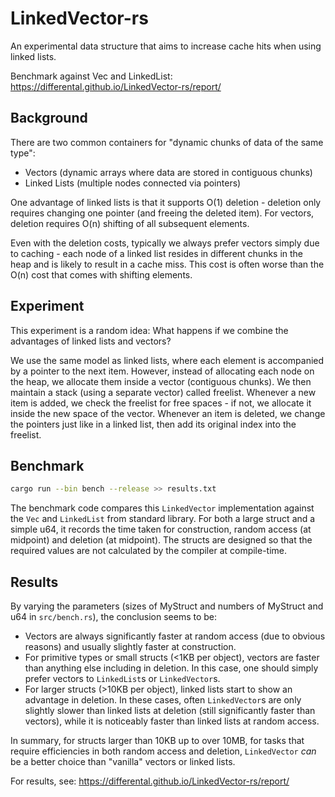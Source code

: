 # LinkedVector-rs

An experimental data structure that aims to increase cache hits when using linked lists.

Benchmark against Vec and LinkedList: https://differental.github.io/LinkedVector-rs/report/ 

## Background

There are two common containers for "dynamic chunks of data of the same type":

- Vectors (dynamic arrays where data are stored in contiguous chunks)
- Linked Lists (multiple nodes connected via pointers)

One advantage of linked lists is that it supports O(1) deletion - deletion only requires changing one pointer (and freeing the deleted item). For vectors, deletion requires O(n) shifting of all subsequent elements. 

Even with the deletion costs, typically we always prefer vectors simply due to caching - each node of a linked list resides in different chunks in the heap and is likely to result in a cache miss. This cost is often worse than the O(n) cost that comes with shifting elements.

## Experiment

This experiment is a random idea: What happens if we combine the advantages of linked lists and vectors?

We use the same model as linked lists, where each element is accompanied by a pointer to the next item. However, instead of allocating each node on the heap, we allocate them inside a vector (contiguous chunks). We then maintain a stack (using a separate vector) called freelist. Whenever a new item is added, we check the freelist for free spaces - if not, we allocate it inside the new space of the vector. Whenever an item is deleted, we change the pointers just like in a linked list, then add its original index into the freelist.


## Benchmark

```bash
cargo run --bin bench --release >> results.txt
```

The benchmark code compares this `LinkedVector` implementation against the `Vec` and `LinkedList` from standard library. For both a large struct and a simple u64, it records the time taken for construction, random access (at midpoint) and deletion (at midpoint). The structs are designed so that the required values are not calculated by the compiler at compile-time.


## Results

By varying the parameters (sizes of MyStruct and numbers of MyStruct and u64 in `src/bench.rs`), the conclusion seems to be:

- Vectors are always significantly faster at random access (due to obvious reasons) and usually slightly faster at construction.
- For primitive types or small structs (<1KB per object), vectors are faster than anything else including in deletion. In this case, one should simply prefer vectors to `LinkedList`s or `LinkedVector`s.
- For larger structs (>10KB per object), linked lists start to show an advantage in deletion. In these cases, often `LinkedVector`s are only slightly slower than linked lists at deletion (still significantly faster than vectors), while it is noticeably faster than linked lists at random access.

In summary, for structs larger than 10KB up to over 10MB, for tasks that require efficiencies in both random access and deletion, `LinkedVector` *can* be a better choice than "vanilla" vectors or linked lists.

For results, see: https://differental.github.io/LinkedVector-rs/report/

